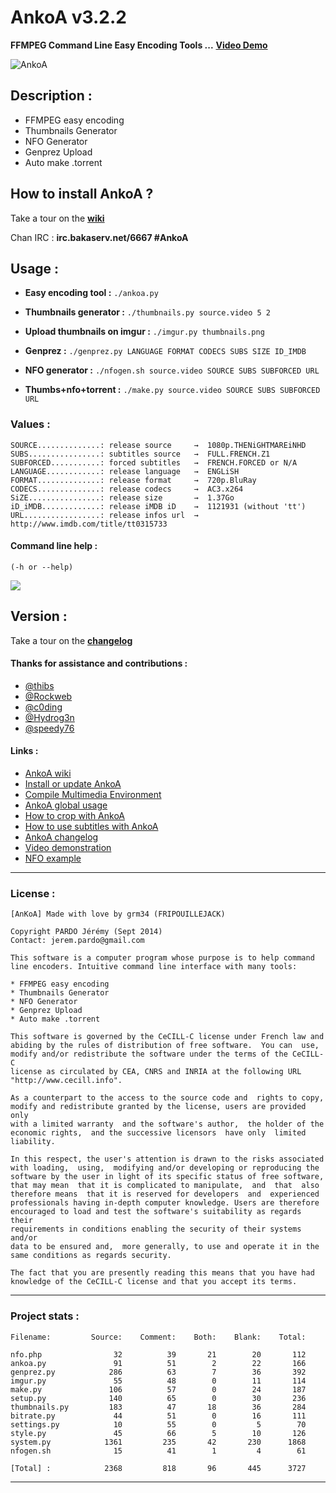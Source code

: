AnkoA v3.2.2
=====

**FFMPEG Command Line Easy Encoding Tools ...** [**Video Demo**](https://www.youtube.com/watch?v=RvEIvgnXdBg&feature=youtu.be)

![AnkoA](http://i.imgur.com/BlG3BNs.png)

## Description :

* FFMPEG easy encoding
* Thumbnails Generator
* NFO Generator
* Genprez Upload
* Auto make .torrent

## How to install AnkoA ?

Take a tour on the [**wiki**](https://github.com/grm34/AnkoA/wiki)

Chan IRC : **irc.bakaserv.net/6667 #AnkoA**

## Usage :

* **Easy encoding tool :**
`./ankoa.py`

* **Thumbnails generator :**
`./thumbnails.py source.video 5 2`

* **Upload thumbnails on imgur :**
`./imgur.py thumbnails.png`

* **Genprez :**
`./genprez.py LANGUAGE FORMAT CODECS SUBS SIZE ID_IMDB`

* **NFO generator :**
`./nfogen.sh source.video SOURCE SUBS SUBFORCED URL`

* **Thumbs+nfo+torrent :**
`./make.py source.video SOURCE SUBS SUBFORCED URL`

### Values :

    SOURCE..............: release source     →  1080p.THENiGHTMAREiNHD
    SUBS................: subtitles source   →  FULL.FRENCH.Z1
    SUBFORCED...........: forced subtitles   →  FRENCH.FORCED or N/A
    LANGUAGE............: release language   →  ENGLiSH
    FORMAT..............: release format     →  720p.BluRay
    CODECS..............: release codecs     →  AC3.x264
    SiZE................: release size       →  1.37Go
    iD_iMDB.............: release iMDB iD    →  1121931 (without 'tt')
    URL.................: release infos url  →  http://www.imdb.com/title/tt0315733
    
#### Command line help : 
`(-h or --help)`

![](http://i.imgur.com/QVURs1G.png)

## Version :

Take a tour on the [**changelog**](https://github.com/grm34/AnkoA/wiki/changelog)

#### Thanks for assistance and contributions :

* [@thibs](https://github.com/thibs7777777)
* [@Rockweb](https://github.com/Rockweb)
* [@c0ding](https://github.com/c0ding)
* [@Hydrog3n](https://github.com/Hydrog3n)
* [@speedy76](https://github.com/speedy76)

#### Links :

* [AnkoA wiki](https://github.com/grm34/AnkoA/wiki)
* [Install or update AnkoA](https://github.com/grm34/AnkoA/wiki/Install-or-update-AnkoA)
* [Compile Multimedia Environment](https://github.com/grm34/AnkoA/wiki/Compile-Multimedia-Environment)
* [AnkoA global usage](https://github.com/grm34/AnkoA/wiki/AnkoA-global-usage)
* [How to crop with AnkoA](https://github.com/grm34/AnkoA/wiki/How-to-crop-with-AnkoA)
* [How to use subtitles with AnkoA](https://github.com/grm34/AnkoA/wiki/How-to-use-subtitles-with-AnkoA)
* [AnkoA changelog](https://github.com/grm34/AnkoA/wiki/Changelog)
* [Video demonstration](https://www.youtube.com/watch?v=RvEIvgnXdBg&feature=youtu.be)
* [NFO example](https://github.com/grm34/AnkoA/wiki/NFO-Example)

***
### License :

    [AnKoA] Made with love by grm34 (FRIPOUILLEJACK)

    Copyright PARDO Jérémy (Sept 2014)
    Contact: jerem.pardo@gmail.com

    This software is a computer program whose purpose is to help command
    line encoders. Intuitive command line interface with many tools:

    * FFMPEG easy encoding
    * Thumbnails Generator
    * NFO Generator
    * Genprez Upload
    * Auto make .torrent

    This software is governed by the CeCILL-C license under French law and
    abiding by the rules of distribution of free software.  You can  use,
    modify and/or redistribute the software under the terms of the CeCILL-C
    license as circulated by CEA, CNRS and INRIA at the following URL
    "http://www.cecill.info".

    As a counterpart to the access to the source code and  rights to copy,
    modify and redistribute granted by the license, users are provided only
    with a limited warranty  and the software's author,  the holder of the
    economic rights,  and the successive licensors  have only  limited
    liability.

    In this respect, the user's attention is drawn to the risks associated
    with loading,  using,  modifying and/or developing or reproducing the
    software by the user in light of its specific status of free software,
    that may mean  that it is complicated to manipulate,  and  that  also
    therefore means  that it is reserved for developers  and  experienced
    professionals having in-depth computer knowledge. Users are therefore
    encouraged to load and test the software's suitability as regards their
    requirements in conditions enabling the security of their systems and/or
    data to be ensured and,  more generally, to use and operate it in the
    same conditions as regards security.

    The fact that you are presently reading this means that you have had
    knowledge of the CeCILL-C license and that you accept its terms.

***
### Project stats :

    Filename:         Source:    Comment:    Both:    Blank:    Total:

    nfo.php                32          39       21        20       112
    ankoa.py               91          51        2        22       166
    genprez.py            286          63        7        36       392
    imgur.py               55          48        0        11       114
    make.py               106          57        0        24       187
    setup.py              140          65        0        30       236
    thumbnails.py         183          47       18        36       284
    bitrate.py             44          51        0        16       111
    settings.py            10          55        0         5        70
    style.py               45          66        5        10       126
    system.py            1361         235       42       230      1868
    nfogen.sh              15          41        1         4        61

    [Total] :            2368         818       96       445      3727

***
